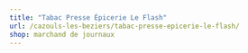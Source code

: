 ```yaml
---
title: "Tabac Presse Épicerie Le Flash"
url: /cazouls-les-beziers/tabac-presse-epicerie-le-flash/
shop: marchand de journaux
---
```


